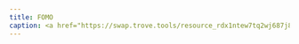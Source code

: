 ```yaml
---
title: FOMO
caption: <a href="https://swap.trove.tools/resource_rdx1ntew7tq2wj687j858e9g5zf9n9kz58wjdrlu4nz3yvln7ct3zawpmk+component_rdx1crjqslw327ejxag5rxhwsd7rnappya3eenwt282tgp8c0z5kt8tad4">Get this NFT on TROVE.</a>
---
```

